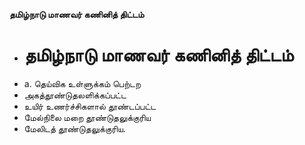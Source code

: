 **தமிழ்நாடு மாணவர் கணினித் திட்டம்**
- # தமிழ்நாடு மாணவர் கணினித் திட்டம்
- a. தெய்விக உள்ளுக்கம் பெற்டற
- அகத்தூண்டுதலளிக்கப்பட்ட
- உயிர் உணர்ச்சிகளால் தூண்டப்பட்ட
- மேல்நிலை மறை தூண்டுதலுக்குரிய
- மேலிடத் தூண்டுதலுக்குரிய.

